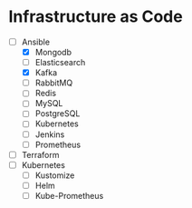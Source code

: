# Infrastructure as Code
- [ ] Ansible
  - [x] Mongodb
  - [ ] Elasticsearch
  - [x] Kafka
  - [ ] RabbitMQ
  - [ ] Redis
  - [ ] MySQL
  - [ ] PostgreSQL
  - [ ] Kubernetes
  - [ ] Jenkins
  - [ ] Prometheus
- [ ] Terraform
- [ ] Kubernetes
  - [ ] Kustomize
  - [ ] Helm
  - [ ] Kube-Prometheus
